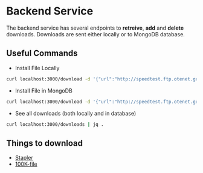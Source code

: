 # Backend Service

The backend service has several endpoints to **retreive**, **add** and **delete** downloads. Downloads are sent either locally or to MongoDB database.


## Useful Commands

- Install File Locally

```sh
curl localhost:3000/download -d '{"url":"http://speedtest.ftp.otenet.gr/files/test100k.db", "storeInMongo":false, "filename": "1MB", "destination":"./"}' -H "Content-Type: application/json" -v
```

- Install File in MongoDB
  
```sh
curl localhost:3000/download -d '{"url":"http://speedtest.ftp.otenet.gr/files/test100k.db", "storeInMongo":true, "fileName": "1MB", "destination":"./"}' -H "Content-Type: application/json" -v
```

- See all downloads (both locally and in database)

```sh
curl localhost:3000/downloads | jq .
```

## Things to download

- [Stapler](https://cdn.pixabay.com/photo/2012/04/01/17/25/stapler-23635__340.png)
- [100K-file](http://speedtest.ftp.otenet.gr/files/test100k.db)